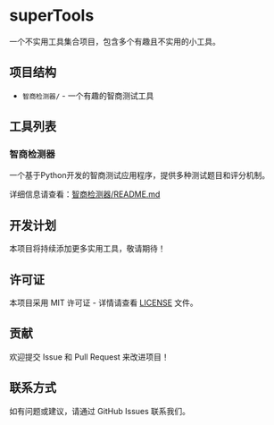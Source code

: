 # superTools

一个不实用工具集合项目，包含多个有趣且不实用的小工具。

## 项目结构

- `智商检测器/` - 一个有趣的智商测试工具

## 工具列表

### 智商检测器
一个基于Python开发的智商测试应用程序，提供多种测试题目和评分机制。

详细信息请查看：[智商检测器/README.md](智商检测器/README.md)

## 开发计划

本项目将持续添加更多实用工具，敬请期待！

## 许可证

本项目采用 MIT 许可证 - 详情请查看 [LICENSE](LICENSE) 文件。

## 贡献

欢迎提交 Issue 和 Pull Request 来改进项目！

## 联系方式

如有问题或建议，请通过 GitHub Issues 联系我们。
